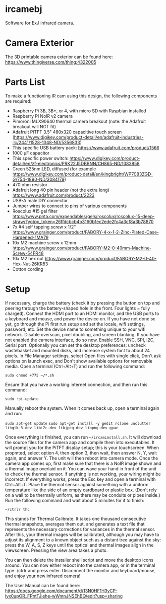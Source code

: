 # ircamebj
Software for ExJ infrared camera.

# Camera Exterior

The 3D printable camera exterior can be found here: https://www.thingiverse.com/thing:4322005

# Parts List

To make a functioning IR cam using this design, the following components are required:

- Raspberry Pi 3B, 3B+, or 4, with micro SD with Raspbian installed
- Raspberry Pi NoIR v2 camera
- Pimoroni MLX90640 thermal camera breakout (note: the Adafruit breakout will NOT fit)
- Adafruit PiTFT 3.5" 480x320 capacitive touch screen (https://www.digikey.com/product-detail/en/adafruit-industries-llc/2441/1528-1348-ND/5356833)
- This specific USB battery pack: https://www.adafruit.com/product/1566
- 1000 μF capacitor
- This specific power switch: https://www.digikey.com/product-detail/en/zf-electronics/PRK22J5DBBNN/CH865-ND/1083858
- Green 525nm LED, diffused (for example https://www.digikey.com/product-detail/en/kingbright/WP7083ZGD-G/754-1890-ND/3084179)
- 470 ohm resistor
- Adafruit long 40 pin header (not the extra long) https://www.adafruit.com/product/2223
- USB-A male DIY connector
- Jumper wires to connect to pins of various components
- Roscolux #15 gel filter https://www.pnta.com/expendables/gels/roscolux/roscolux-15-deep-straw/?yotpo_token=26ffdcbcb4b3160b1ec2ede2fc4a3cf8a3b78870
- 7x #4 self tapping screw x 1/2" https://www.grainger.com/product/FABORY-4-x-1-2-Zinc-Plated-Case-Hardened-1MA79
- 10x M2 machine screw x 12mm https://www.grainger.com/product/FABORY-M2-0-40mm-Machine-Screw-54FR48
- 10x M2 hex nut https://www.grainger.com/product/FABORY-M2-0-40-Hex-Nut-26KR83
- Cotton cording

# Setup

If necessary, charge the battery (check it by pressing the button on top and peering through the battery-shaped hole in the front.
Four lights = fully charged). Connect the HDMI port to an HDMI monitor, and the USB ports to a keyboard and mouse, and power the device on.
If you have not done so yet, go through the Pi first run setup and set the locale, wifi settings, password, etc. Set the device name to
something unique to your wifi network. Disable overscan, pixel doubling, and screen blanking. If you have not enabled the camera interface,
do so now. Enable SSH, VNC, SPI, I2C, Serial port. Optionally you can set the desktop preferences: uncheck wastebasket and mounted disks,
and increase system font to about 24 pixels. In File Manager settings, select Open files with single click, Don't ask options on launch
exec, and Don't show available options for removable media. Open a terminal (Ctrl+Alt+T) and run the following command:

`sudo chmod +775 ~/*.sh`

Ensure that you have a working internet connection, and then run this command:

`sudo rpi-update`

Manually reboot the system. When it comes back up, open a terminal again and run:

`sudo apt-get update`
`sudo apt-get install -y gedit rclone unclutter libgtk-3-dev libi2c-dev libjpeg-dev libpng-dev gpac`

Once everything is finished, you can run `~/ircaminstall.sh`. It will download the source files for the camera app and compile them into
executables. It will prompt you for the PiTFT display setup; this is your touchscreen. When propmted, select option 4, then option 3,
then wait, then answer N, Y, wait again, and answer Y. The unit will then reboot into camera mode. Once the camera app comes up, first
make sure that there is a NoIR image shown and a thermal image overlaid on it. You can wave your hand in front of the unit to check the
thermal sensor. If anything is not working, your wiring might be incorrect. If everything works, press the Esc key and open a terminal
with Ctrl+Alt+T. Place the thermal sensor against something with a uniform temperature like the side of an empty cardboard or plastic box.
(Don't rely on a wall to be thermally uniform, as there may be conduits or pipes inside.) Run the following command and wait about 5
minutes for it to finish:

`~/ctrlr thc`

This stands for Thermal Calibrate. It takes one thousand consecutive thermal snapshots, averages them out, and generates a text file that
represents the necessary corrections for variances in the thermal sensor. After this, your thermal images will be calibrated, although you
may have to adjust its alignment to a known object such as a distant tree against the sky: press the W, A, S, Z keys until the optical and
thermal images align in the viewscreen. Pressing the view area takes a photo.

You can then delete the installer shell script and move the desktop icons around. You can now either reboot into the camera app, or in the
terminal type ./ctrlr and press enter. Disconnect the monitor and keyboard/mouse, and enjoy your new infrared camera!

The User Manual can be found here: https://docs.google.com/document/d/13N0HF1H3yCP-lyx0upOR_FPntTJiehe-wWmnJNSEhBQ/edit?usp=sharing
